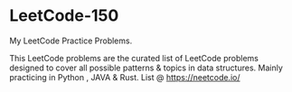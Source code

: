 # LeetCode-150
My LeetCode Practice Problems.

This LeetCode problems are the curated list of LeetCode problems designed to cover all possible patterns & topics in data structures.
Mainly practicing in Python , JAVA & Rust.
List @ https://neetcode.io/
